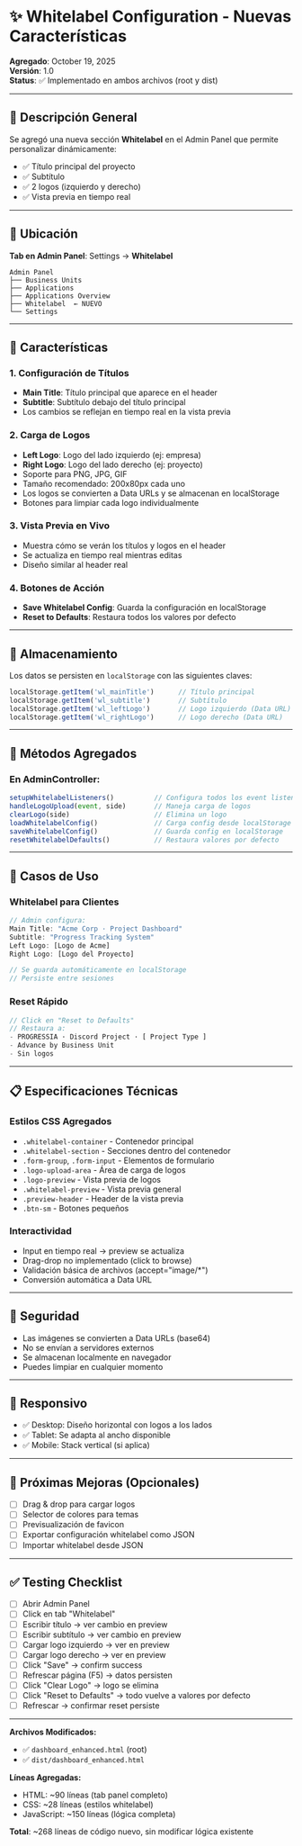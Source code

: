 # ✨ Whitelabel Configuration - Nuevas Características

**Agregado**: October 19, 2025  
**Versión**: 1.0  
**Status**: ✅ Implementado en ambos archivos (root y dist)

---

## 🎯 Descripción General

Se agregó una nueva sección **Whitelabel** en el Admin Panel que permite personalizar dinámicamente:
- ✅ Título principal del proyecto
- ✅ Subtítulo
- ✅ 2 logos (izquierdo y derecho)
- ✅ Vista previa en tiempo real

---

## 📍 Ubicación

**Tab en Admin Panel**: Settings → **Whitelabel**

```
Admin Panel
├── Business Units
├── Applications
├── Applications Overview
├── Whitelabel  ← NUEVO
└── Settings
```

---

## 🎨 Características

### 1. Configuración de Títulos
- **Main Title**: Título principal que aparece en el header
- **Subtitle**: Subtítulo debajo del título principal
- Los cambios se reflejan en tiempo real en la vista previa

### 2. Carga de Logos
- **Left Logo**: Logo del lado izquierdo (ej: empresa)
- **Right Logo**: Logo del lado derecho (ej: proyecto)
- Soporte para PNG, JPG, GIF
- Tamaño recomendado: 200x80px cada uno
- Los logos se convierten a Data URLs y se almacenan en localStorage
- Botones para limpiar cada logo individualmente

### 3. Vista Previa en Vivo
- Muestra cómo se verán los títulos y logos en el header
- Se actualiza en tiempo real mientras editas
- Diseño similar al header real

### 4. Botones de Acción
- **Save Whitelabel Config**: Guarda la configuración en localStorage
- **Reset to Defaults**: Restaura todos los valores por defecto

---

## 💾 Almacenamiento

Los datos se persisten en `localStorage` con las siguientes claves:

```javascript
localStorage.getItem('wl_mainTitle')      // Título principal
localStorage.getItem('wl_subtitle')       // Subtítulo
localStorage.getItem('wl_leftLogo')       // Logo izquierdo (Data URL)
localStorage.getItem('wl_rightLogo')      // Logo derecho (Data URL)
```

---

## 🔧 Métodos Agregados

### En AdminController:

```javascript
setupWhitelabelListeners()          // Configura todos los event listeners
handleLogoUpload(event, side)       // Maneja carga de logos
clearLogo(side)                     // Elimina un logo
loadWhitelabelConfig()              // Carga config desde localStorage
saveWhitelabelConfig()              // Guarda config en localStorage
resetWhitelabelDefaults()           // Restaura valores por defecto
```

---

## 🎯 Casos de Uso

### Whitelabel para Clientes
```javascript
// Admin configura:
Main Title: "Acme Corp · Project Dashboard"
Subtitle: "Progress Tracking System"
Left Logo: [Logo de Acme]
Right Logo: [Logo del Proyecto]

// Se guarda automáticamente en localStorage
// Persiste entre sesiones
```

### Reset Rápido
```javascript
// Click en "Reset to Defaults"
// Restaura a:
- PROGRESSIA · Discord Project · [ Project Type ]
- Advance by Business Unit
- Sin logos
```

---

## 📋 Especificaciones Técnicas

### Estilos CSS Agregados
- `.whitelabel-container` - Contenedor principal
- `.whitelabel-section` - Secciones dentro del contenedor
- `.form-group`, `.form-input` - Elementos de formulario
- `.logo-upload-area` - Área de carga de logos
- `.logo-preview` - Vista previa de logos
- `.whitelabel-preview` - Vista previa general
- `.preview-header` - Header de la vista previa
- `.btn-sm` - Botones pequeños

### Interactividad
- Input en tiempo real → preview se actualiza
- Drag-drop no implementado (click to browse)
- Validación básica de archivos (accept="image/*")
- Conversión automática a Data URL

---

## 🔐 Seguridad

- Las imágenes se convierten a Data URLs (base64)
- No se envían a servidores externos
- Se almacenan localmente en navegador
- Puedes limpiar en cualquier momento

---

## 📱 Responsivo

- ✅ Desktop: Diseño horizontal con logos a los lados
- ✅ Tablet: Se adapta al ancho disponible
- ✅ Mobile: Stack vertical (si aplica)

---

## 🚀 Próximas Mejoras (Opcionales)

- [ ] Drag & drop para cargar logos
- [ ] Selector de colores para temas
- [ ] Previsualización de favicon
- [ ] Exportar configuración whitelabel como JSON
- [ ] Importar whitelabel desde JSON

---

## ✅ Testing Checklist

- [ ] Abrir Admin Panel
- [ ] Click en tab "Whitelabel"
- [ ] Escribir título → ver cambio en preview
- [ ] Escribir subtítulo → ver cambio en preview
- [ ] Cargar logo izquierdo → ver en preview
- [ ] Cargar logo derecho → ver en preview
- [ ] Click "Save" → confirm success
- [ ] Refrescar página (F5) → datos persisten
- [ ] Click "Clear Logo" → logo se elimina
- [ ] Click "Reset to Defaults" → todo vuelve a valores por defecto
- [ ] Refrescar → confirmar reset persiste

---

**Archivos Modificados:**
- ✅ `dashboard_enhanced.html` (root)
- ✅ `dist/dashboard_enhanced.html`

**Líneas Agregadas:**
- HTML: ~90 líneas (tab panel completo)
- CSS: ~28 líneas (estilos whitelabel)
- JavaScript: ~150 líneas (lógica completa)

**Total**: ~268 líneas de código nuevo, sin modificar lógica existente
